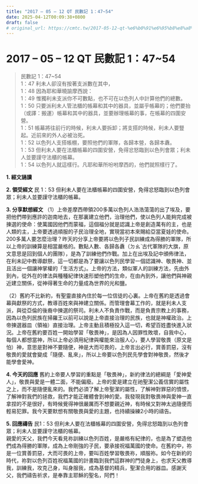```yaml
---
title: "2017 – 05 – 12 QT 民數記 1：47~54"
date: 2025-04-12T00:09:38+0800
draft: false
# original_url: https://cmtc.tw/2017-05-12-qt-%e6%b0%91%e6%95%b8%e8%a8%98-1%ef%bc%9a4754
---
```


# 2017 – 05 – 12 QT 民數記 1：47\~54

> 民數記 1：47\~54  
> 1：47 利未人卻沒有按著支派數在其中，  
> 1：48 因為耶和華曉諭摩西說：  
> 1：49 惟獨利未支派你不可數點，也不可在以色列人中計算他們的總數。  
> 1：50 只要派利未人管法櫃的帳幕和其中的器具，並屬乎帳幕的；他們要抬（或譯：搬運）帳幕和其中的器具，並要辦理帳幕的事，在帳幕的四圍安營。  
> 1：51 帳幕將往前行的時候，利未人要拆卸；將支搭的時候，利未人要豎起。近前來的外人必被治死。  
> 1：52 以色列人支搭帳棚，要照他們的軍隊，各歸本營，各歸本纛。  
> 1：53 但利未人要在法櫃帳幕的四圍安營，免得忿怒臨到以色列會眾；利未人並要謹守法櫃的帳幕。  
> 1：54 以色列人就這樣行。凡耶和華所吩咐摩西的，他們就照樣行了。

**1. 經文誦讀**

**2. 領受經文**
民 1：53 但利未人要在法櫃帳幕的四圍安營，免得忿怒臨到以色列會眾；利未人並要謹守法櫃的帳幕。

**3. 分享默想經文**
（1）上帝差摩西帶領200多萬以色列人浩浩蕩蕩的出了埃及，要把他們帶到應許的迦南地去，在那裏建立他們，治理他們，使以色列人能夠完成被揀選的使命：使萬國因他們而蒙福，這個福分就是認識上帝是創造萬有的主，也是人類的主，上帝要透過順服的子民治理全地，實現當初本來賜給亞當夏娃的使命。200多萬人要怎麼治理？昨天的分享上帝要將以色列子民訓練成為得勝的軍隊，所以上帝的訓練算是相當嚴格的。數點人數、各歸各纛（ㄉㄠˋ古代軍隊的大旗，原文意思是回到個人的團隊），是為了訓練他們作戰。加上在出埃及記中頒佈律法，在利未記中教導獻祭，這一切都是為了要讓以色列民學習一個認識神、敬畏神、並且活出一個讓神掌權的「生活方式」。上帝的方法，類似軍人的訓練方法，先由外到內，從外在的律法與種種紀律快速形塑他們的生命，在由內到外，讓他們與神親近建立關係，從神得著生命的力量成為世界的光和鹽。

（2）舊約不比新約，有聖靈直接內住於每一位信徒的心裏。上帝在舊約是透過會幕與獻祭的方式，教導百姓來與神建立關係。而管理會幕工作的，就是利未人支派，與從亞倫的後裔中揀選的祭司。利未人不負責作戰，而是負責宗教上的事務，因為以色列民族在掃羅王以前可以說是上帝直接治理的民族，也就是神權政治。上帝揀選器皿（領袖）直接治理。上帝主動且積極投入這一切，希望百姓盡快進入狀況。上帝在舊約要百姓一開始學習「敬畏神」，是因為人因罪性敗壞，自我中心，每個人都想當神，所以上帝必須用紀律與權能來治服人心，要人學習敬畏（原文是怕）神，意思是對神不要隨便，神是大而可畏的，上帝言出必行，賞善罰惡，沒有敬畏的愛就會變成「隨便、亂來」，所以上帝要以色列民先學會對神敬畏，然後才能學會愛神。

**4. 今天的回應**
舊約上帝要人學習的重點是「敬畏神」，新約律法的總綱是「愛神愛人」，敬畏與愛是一體二面，不能偏廢。上帝的愛是建立在祂聖潔公義信實的屬性之上，而不是隨便亂來的。我們必須了解上帝聖潔的屬性，了解神對罪惡的憤恨，了解神對我們的拯救，我們才能正確體會到神的愛。我發現我對敬畏神與愛神一直拿捏的不是很好，有時候覺得神很嚴厲而不想要親近神，有時候又對神太過隨便而輕易犯罪。我今天要默想有關敬畏與愛的主題，也持續操練2小時的禱告。

**5. 回應禱告**
民1：53 但利未人要在法櫃帳幕的四圍安營，免得忿怒臨到以色列會眾；利未人並要謹守法櫃的帳幕。  
親愛的天父，我們今天看見祢訓練以色列百姓，是嚴格有紀律的，也是為了塑造他們成為得勝的軍隊，成為上帝剛強的子民，要承接祝福萬國的使命。在舊約中，祢是一位賞善罰惡，大而可畏的上帝，要叫百姓學習敬畏祢，順服祢。如今在新約的時代，祢對以色列百姓祝福萬國的計畫臨到我們這群神的門徒身上，也求天父教導我，訓練我，攻克己身，叫身服我，成為基督的精兵，聖潔合用的器皿。感謝天父，我們禱告祈求，是奉靠主耶穌的聖名，阿們！
